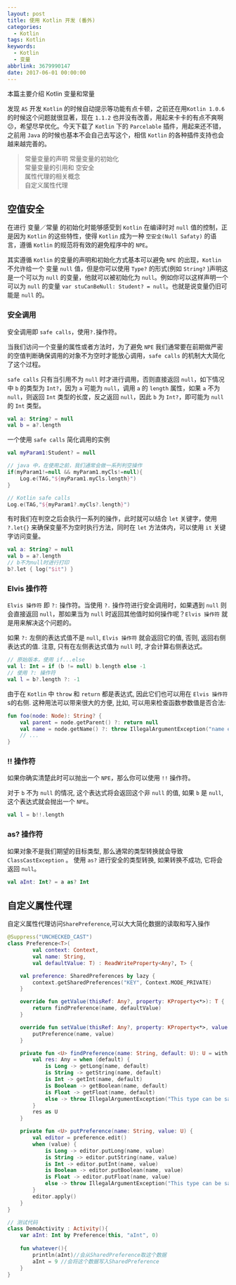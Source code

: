```yaml
---
layout: post
title: 使用 Kotlin 开发 (番外)
categories:
  - Kotlin
tags: Kotlin
keywords:
  - Kotlin
  - 变量
abbrlink: 3679990147
date: 2017-06-01 00:00:00
---
```


本篇主要介绍 Kotlin 变量和常量 

发现 `AS` 开发 `Kotlin` 的时候自动提示等功能有点卡顿，之前还在用`Kotlin 1.0.6` 的时候这个问题就很显著，现在 `1.1.2` 也并没有改善，用起来卡卡的有点不爽啊😕，希望尽早优化。今天下载了 `Kotlin` 下的 `Parcelable` 插件，用起来还不错，之前用 `Java` 的时候也基本不会自己去写这个，相信 `Kotlin` 的各种插件支持也会越来越完善的。

> 常量变量的声明
常量变量的初始化   
常量变量的引用和 空安全   
属性代理的相关概念   
自定义属性代理   

<!--more-->
 
## 空值安全
在进行 变量／常量 的初始化时能够感受到 `Kotlin` 在编译时对 `null` 值的控制，正是因为 `Kotlin` 的这些特性，使得 `Kotlin` 成为一种 `空安全(Null Safaty)` 的语言，遵循 `Kotlin` 的规范将有效的避免程序中的 `NPE`。

其实遵循 `Kotlin` 的变量的声明和初始化方式基本可以避免 `NPE` 的出现，`Kotlin` 不允许给一个 变量 `null` 值，但是你可以使用 `Type?` 的形式(例如 `String?` )声明这是一个可以为 `null` 的变量，他就可以被初始化为 `null`。例如你可以这样声明一个可以为 `null` 的变量 `var stuCanBeNull: Student? = null`。也就是说变量仍旧可能是 `null` 的。

### 安全调用

安全调用即 `safe calls`，使用`?.`操作符。

当我们访问一个变量的属性或者方法时，为了避免 `NPE` 我们通常要在前期做严密的空值判断确保调用的对象不为空时才能放心调用，`safe calls` 的机制大大简化了这个过程。

`safe calls` 只有当引用不为 `null` 时才进行调用，否则直接返回 `null`，如下情况中 `b` 的类型为 `Int?`，因为 `a` 可能为 `null`，调用 `a` 的 `length` 属性，如果 `a` 不为 `null`，则返回 `Int` 类型的长度，反之返回 `null`，因此 `b` 为 `Int?`，即可能为 `null` 的 `Int` 类型。

```kotlin
val a: String? = null
val b = a?.length
```

一个使用 `safe calls` 简化调用的实例

```kotlin
val myParam1:Student? = null

// java 中，在使用之前，我们通常会做一系列判空操作
if(myParam1!=null && myParam1.myCls!=null){
    Log.e(TAG,"${myParam1.myCls.length}")
}

// Kotlin safe calls
Log.e(TAG,"${myParam1?.myCls?.length}")
```

有时我们在判空之后会执行一系列的操作，此时就可以结合 `let` 关键字，使用 `?.let{}` 来确保变量不为空时执行方法，同时在 `let` 方法体内，可以使用 `it` 关键字访问变量。

```kotlin
val a: String? = null
val b = a?.length
// b不为null时进行打印
b?.let { log("$it") }
```

### Elvis 操作符
`Elvis 操作符` 即 `?:` 操作符。当使用 `?.` 操作符进行安全调用时，如果遇到 `null` 则会直接返回 `null`，那如果当为 `null` 时返回其他值时如何操作呢？`Elvis 操作符` 就是用来解决这个问题的。

如果 `?:` 左侧的表达式值不是 `null`, `Elvis 操作符` 就会返回它的值, 否则, 返回右侧表达式的值. 注意, 只有在左侧表达式值为 `null` 时, 才会计算右侧表达式。

```kotlin
// 原始版本，使用 if...else
val l: Int = if (b != null) b.length else -1
// 使用 ?: 操作符
val l = b?.length ?: -1
```

由于在 `Kotlin` 中 `throw` 和 `return` 都是表达式, 因此它们也可以用在 `Elvis 操作符` s的右侧. 这种用法可以带来很大的方便, 比如, 可以用来检查函数参数值是否合法:

```kotlin
fun foo(node: Node): String? {
    val parent = node.getParent() ?: return null
    val name = node.getName() ?: throw IllegalArgumentException("name expected")
    // ...
}
```

### !! 操作符
如果你确实清楚此时可以抛出一个 `NPE`，那么你可以使用 `!!` 操作符。

对于 `b` 不为 `null` 的情况, 这个表达式将会返回这个非 `null` 的值, 如果 `b` 是 `null`, 这个表达式就会抛出一个 `NPE`。

```kotlin
val l = b!!.length
```


###  as? 操作符

如果对象不是我们期望的目标类型, 那么通常的类型转换就会导致 ` ClassCastException` 。 使用 `as?` 进行安全的类型转换, 如果转换不成功, 它将会返回 `null`。

```kotlin
val aInt: Int? = a as? Int
```

## 自定义属性代理
自定义属性代理访问`SharePreference`,可以大大简化数据的读取和写入操作

```kotlin
@Suppress("UNCHECKED_CAST")
class Preference<T>(
        val context: Context,
        val name: String,
        val defaultValue: T) : ReadWriteProperty<Any?, T> {

    val preference: SharedPreferences by lazy {
        context.getSharedPreferences("KEY", Context.MODE_PRIVATE)
    }

    override fun getValue(thisRef: Any?, property: KProperty<*>): T {
        return findPreference(name, defaultValue)
    }

    override fun setValue(thisRef: Any?, property: KProperty<*>, value: T) {
        putPreference(name, value)
    }

    private fun <U> findPreference(name: String, default: U): U = with(preference) {
        val res: Any = when (default) {
            is Long -> getLong(name, default)
            is String -> getString(name, default)
            is Int -> getInt(name, default)
            is Boolean -> getBoolean(name, default)
            is Float -> getFloat(name, default)
            else -> throw IllegalArgumentException("This type can be saved into Preferences")
        }
        res as U
    }

    private fun <U> putPreference(name: String, value: U) {
        val editor = preference.edit()
        when (value) {
            is Long -> editor.putLong(name, value)
            is String -> editor.putString(name, value)
            is Int -> editor.putInt(name, value)
            is Boolean -> editor.putBoolean(name, value)
            is Float -> editor.putFloat(name, value)
            else -> throw IllegalArgumentException("This type can be saved into Preferences")
        }
        editor.apply()
    }
}

// 测试代码
class DemoActivity : Activity(){
    var aInt: Int by Preference(this, "aInt", 0)
    
    fun whatever(){
        println(aInt)//会从SharedPreference取这个数据
        aInt = 9 //会将这个数据写入SharedPreference
    }
}
```



